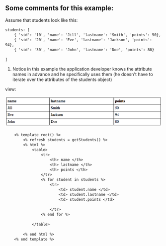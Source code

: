 ## Some comments for this example:

Assume that students look like this:

	students: [
		{ 'sid': '10', 'name': 'Jill', 'lastname': 'Smith', 'points': 50},
	    { 'sid': '20', 'name': 'Eve', 'lastname': 'Jackson', 'points': 94},
	    { 'sid': '30', 'name': 'John', 'lastname': 'Doe', 'points': 80}

	]
	
	
1. Notice in this example the application developer knows the attribute names in advance and he specifically uses them (he doesn't have to iterate over the attributes of the students object)

view:

![html table](images/html1.png)

 

		<% template root() %>
			<% refresh students = getStudents() %>
			<% html %>
				<table>	
					<tr>
						<th> name </th>
						<th> lastname </th>
						<th> points </th>
					</tr>
					<% for student in students %>
						<tr>
							<td> student.name </td>
							<td> student.lastname </td>
							<td> student.points </td>
							
						</tr>
					<% end for %>
			
				</table>			
				
			<% end html %>
		<% end template %>
